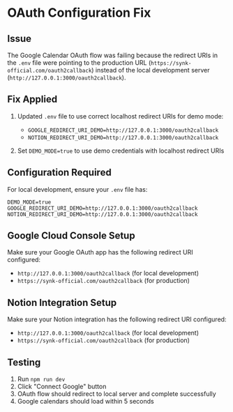 # OAuth Configuration Fix

## Issue
The Google Calendar OAuth flow was failing because the redirect URIs in the `.env` file were pointing to the production URL (`https://synk-official.com/oauth2callback`) instead of the local development server (`http://127.0.0.1:3000/oauth2callback`).

## Fix Applied
1. Updated `.env` file to use correct localhost redirect URIs for demo mode:
   - `GOOGLE_REDIRECT_URI_DEMO=http://127.0.0.1:3000/oauth2callback`
   - `NOTION_REDIRECT_URI_DEMO=http://127.0.0.1:3000/oauth2callback`

2. Set `DEMO_MODE=true` to use demo credentials with localhost redirect URIs

## Configuration Required
For local development, ensure your `.env` file has:

```env
DEMO_MODE=true
GOOGLE_REDIRECT_URI_DEMO=http://127.0.0.1:3000/oauth2callback
NOTION_REDIRECT_URI_DEMO=http://127.0.0.1:3000/oauth2callback
```

## Google Cloud Console Setup
Make sure your Google OAuth app has the following redirect URI configured:
- `http://127.0.0.1:3000/oauth2callback` (for local development)
- `https://synk-official.com/oauth2callback` (for production)

## Notion Integration Setup
Make sure your Notion integration has the following redirect URI configured:
- `http://127.0.0.1:3000/oauth2callback` (for local development)
- `https://synk-official.com/oauth2callback` (for production)

## Testing
1. Run `npm run dev`
2. Click "Connect Google" button
3. OAuth flow should redirect to local server and complete successfully
4. Google calendars should load within 5 seconds